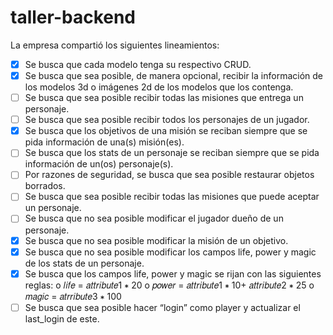 # taller-backend

La empresa compartió los siguientes lineamientos:
- [x] Se busca que cada modelo tenga su respectivo CRUD.
- [x] Se busca que sea posible, de manera opcional, recibir la información de los modelos 3d o imágenes 2d de los modelos que los contenga.
- [ ] Se busca que sea posible recibir todas las misiones que entrega un personaje.
- [ ] Se busca que sea posible recibir todos los personajes de un jugador.
- [x] Se busca que los objetivos de una misión se reciban siempre que se pida información de una(s) misión(es).
- [ ] Se busca que los stats de un personaje se reciban siempre que se pida información de un(os) personaje(s).
- [ ] Por razones de seguridad, se busca que sea posible restaurar objetos borrados.
- [ ] Se busca que sea posible recibir todas las misiones que puede aceptar un personaje.
- [ ] Se busca que no sea posible modificar el jugador dueño de un personaje.
- [x] Se busca que no sea posible modificar la misión de un objetivo.
- [x] Se busca que no sea posible modificar los campos life, power y magic de los stats de un personaje.
- [x] Se busca que los campos life, power y magic se rijan con las siguientes reglas:
o 𝑙𝑖𝑓𝑒 = 𝑎𝑡𝑡𝑟𝑖𝑏𝑢𝑡𝑒1 ∗ 20
o 𝑝𝑜𝑤𝑒𝑟 = 𝑎𝑡𝑡𝑟𝑖𝑏𝑢𝑡𝑒1 ∗ 10+ 𝑎𝑡𝑡𝑟𝑖𝑏𝑢𝑡𝑒2 ∗ 25
o 𝑚𝑎𝑔𝑖𝑐 = 𝑎𝑡𝑟𝑟𝑖𝑏𝑢𝑡𝑒3 ∗ 100
- [ ] Se busca que sea posible hacer “login” como player y actualizar el last_login de este.
